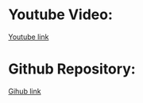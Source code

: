 # Youtube Video:
[Youtube link](https://www.youtube.com/watch?v=k7KfYXXrOj0)

# Github Repository: 
[Gihub link](https://github.com/aladdinpersson/Machine-Learning-Collection/tree/master/ML/TensorFlow/Basics)
